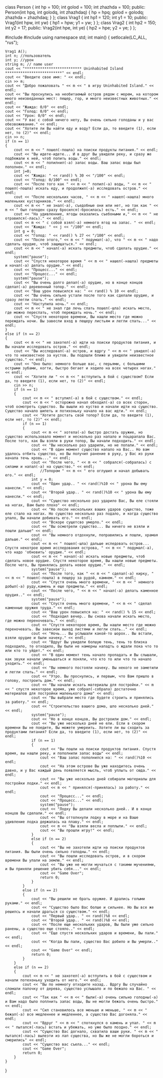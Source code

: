 class Person
{
    int hp = 100;
    int golod = 100;
    int zhazhda = 100;
public:
    Person(int hpq, int golodq, int zhazhdaq)
    {
        hp = hpq;
        golod = golodq;
        zhazhda = zhazhdaq;
    }
};
class Vrag1
{
    int hp1 = 120;
    int y1 = 10;
public:
    Vrag1(int hpw, int yw)
    {
        hp1 = hpw;
        y1 = yw;
    }
};
class Vrag2
{
    int hp2 = 150;
    int y2 = 17;
public:
    Vrag2(int hpe, int ye)
    {
        hp2 = hpe;
        y2 = ye;
    }
};


#include <iostream>
#include <string>
using namespace std;
int main()
{
    setlocale(LC_ALL, "rus");

    Vrag1 A();
    int n; //пользователь
    int y; //урон
    string m; // name user
    cout << "************************** Uninhabited Island **************************" << endl;
    cout << "Введите свое имя: " << endl;
    cin >> m;
    cout << "Добро пожаловать " << m << " в игру Uninhabited Island." << endl;
    cout << "Вы проснулись на необитаемый остров рядом с морем, на котором много неизведанных мест: пещер, гор, и много неизвестных животных." << endl;
    cout << "Жажда: 0/0" << endl;
    cout << "Голод: 0/0" << endl;
    cout << "Урон: 0/0" << endl;
    cout << "У вас с собой ничего нету, Вы очень сильно голоданы и у вас обезвоживание." << endl;
    cout << "Хотите ли Вы найти еду и воду? Если да, то введите (1), если нет, то (2)" << endl;
    cin >> n;
    if (n == 1)
    {
        cout << m << " пошел(-пошла) на поиски продукты питания." << endl;
        cout << "Вы идете-идете... И в друг Вы увидели реку, и сразу же подбежали к ней, чтоб попить воды." << endl;
        cout << m << " попилнил(-а) запас воды. Ваш запас воды был пополнен." << endl;
        int j=0;
        cout << "Жажда: " << rand() % 30 << "/100" << endl;
        cout << "Голод: 0/100" << endl;
        cout << "После того как " << m << " попил(-а) воды, " << m << " пошел(-пошла) искать еду, и продолжил(-а) исследовать остров." << endl;
        cout << "После нескольких часов, " << m << " нашел(-нашла) много маленьких кустарников." << endl;
        cout << m << " не знал(-а), съедобные они или нет, но так как " << m << " был голоден сразу бросился(-бросилась) есть." << endl;
        cout << "На удивленние, ягоды оказались съебоными и," << m << " не отравился(-лась)." << endl;
        cout << m << " с собой взял(-а) немного ягод на запас. " << endl;
        cout << "Жажда: " << j << "/100" << endl;
        int g = 0;
        cout << "Голод: " << rand() % 27 << "/100" << endl;
        cout << "После этого," << m << " подумал(-а), что " << m << " надо сделать орудие, чтоб защищаться." << endl;
        cout << m << " начал(-а) искать предметы, чтоб сделать орудие." << endl;
        system("pause");
        cout << "Спустя некоторое время " << m << " нашел(-нашла) предметы и начал(-а) делать орудие." << endl;
        cout << "Процесс..." << endl;
        cout << "Процесс..." << endl;
        system("pause");
        cout << "Вы очень долго делал(-а) орудие, но в конце концов сделал(-а) деревенный топор." << endl;
        cout << "Ваш урон повысился на: " << rand() % 10 << endl;
        cout << "Вы очень сильно устали после того как сделали орудие, и сразу легли спать." << endl;
        cout << "Наступила ночь." << endl;
        cout << m << " не знал где лечь спать пошел(-шла) искать место, где можно переспать, чтоб переждать ночь." << endl;
        cout << "Спустя некоторое времени, Вы нашли место где можно переждать ночи. Вы завесли вход в пещеру листьям и легли спать..." << endl;
    }
    else if (n == 2)
    {
        cout << m << " не захотел(-а) идти на поиски продуктов питания, и Вы начали исследовать остров." << endl;
        cout << "Вы исследовал(-а) остров, и вдргу " << m << " увидел(-а) что то неизвестное за кустов. Вы подошли ближе и увидели неизвестное существо." << endl;
        cout << "Оно было: немного больше вас, с перьями, с большими острыми зубами, когти, быстро бегает и ходило на всех четырех ногах." << endl;
        cout << "Хотите ли " << m << " встпупить в бой с существом? Если да, то введите (1), если нет, то (2)" << endl;
        cin >> n;
        if (n == 1)
        {
            cout << m << " вступил(-а) в бой с существом." << endl;
            cout << m << " осторожно начал обходил(-а) со всех сторон, чтоб осмотреть существо. Вы вышли из куство и начали идти на существо. Существо начало шипеть и потихоньку начало на вас идти." << endl;
            cout << "Хотите достать свой топор? Если да, то введите (1), если нет, то (2)" << endl;
            if (n == 1)
            {
                cout << m << " хотела(-а) быстро достать оружие, но существо использовало момент и несколько раз напало и поцарапала Вас. После того, как Вы взяли в руки топор, Вы начали подходить." << endl;
                cout << "Вы несколько раз ударили, но не попали." << endl;
                cout << "В один момент существо напало на Вас.. Но вам удалось отбить существо, но Вы получил ранение в руку, у Вас из руки начала течь кровь..." << endl;
                cout << "После чего, " << m << " собрался(-собралась) с силами и напал(-а) на существо." << endl;
                    //Топором " << m << " его оглушил и начал добывать его." << endl;
                int y = 0;
                cout << "Один удар.. " << rand()%10 << " урона Вы ему нанесли." << endl;
                cout << "Второй удар.. " << rand()%10 << " урона Вы ему нанесли." << endl;
                cout << "Существо несколько раз ударило Вас, Вы еле стояли на ногах, Вам было плохо" << endl;
                cout << "Но после нескольких ваших ударов существо, тоже еле стало на ногах. Но существо несколько раз подало, и когда существо упало, Вы начали добивать его." << endl;
                cout << "Вскоре сущетсво умерло." << endl;
                cout << "Вы осмотрели существо... Вы ничего не взяли и пошли дальше" << endl; 
                cout << "Вы немного отдохнули, поправились и пошли, храмая дальше." << endl;
                cout << m << " пошел(-шла) дальше иследовать остров... Спустя некотрое время иcследования острова, " << m << " подумал(-а), что надо 'обновить' орудие." << endl;
                cout << m << " начал(-а) искать новые предметы, чтоб сделать новое орудие. Спустя некоторое время, Вы нашли новые предметы. После чего, Вы принялись делать новое орудие." << endl;
                system("pause");
                cout << "После того, как " << m << " сделал(-а) кирку, " << m << " пошел(-пошла) в пещеру за рудой, камнем." << endl;
                cout << "Спустя очень много времени, " << m << " немного добыл(-а) руду,камень и еще предметы." << endl;
                cout << "После чего, " << m << " начал(-а) делать каменное орудия.." << endl;
                system("pause");
                cout << "Спустя очень много времени, " << m << " сделал каменные оружия труда." << endl;
                cout << "Ваш урон повысился на: " << rand() % 15 << endl;
                cout << "Подходил вечер.. Вы снова начали искать место, где можно переночевать." << endl;
                cout << "Спустя некоторое время, Вы нашли место где можно переночевать. Вы завесиои выход листями и легли спать.." << endl;
                cout << "Ночь... Вы услышали какой-то шорох.. Вы встали, взяли орудие и были начеку." << endl;
                cout << "Вдруг Вы увидели болшую тень, тень то близка подходило, то отходило, Вы были не намерны нападть о ждали пока что то или кто то уйдет." << endl;
                cout << "В один момент тень начало пропадать и Вы слышали, как звуки начали уменьшаться и поняли, что кто то или что то начало уходить." << endl;
                cout << "Вы немного постояли начеку. Вы некого не заметили и легли спать." << endl;
                cout << "Утро. Вы проснулись, и первым, что Вам пришло в голову, построить дом." << endl;
                cout << "Вы начали искать материалы для постройки." << m << " спустя некоторое время, уже собрал(-собрала) достаточно материалов для постройки маленького дома" << endl;
                cout << "Вы выбрали место где будете строить и принялись за работу." << endl;
                cout << "Строительство вашего дома, шло несколько дней." << endl;
                system("pause");
                cout << "Но в конце концов, Вы достроили дом." << endl;
                cout << "Вы уже несколько дней не ели. Если в скором времени Вы не поедите, Вы можете умереить. Хотите ли вы сходить за продуктами питания? Если да, то введите (1), если нет, то (2)" << endl;
                if (n == 1)
                {
                    cout << "Вы пошли на поиски продуктов питания. Спустя время, вы нашли реку, и пополнили запас воды" << endl;
                    cout << "Ваш запас пополнился на: " << rand()%10 <<  endl;
                    cout << "На этом острове Вы уже находитесь очень давно, и у Вас каждый день появляется мысль, чтоб уплыть от сюда." << endl;
                    cout << "Вы уже несколько дней собирали материалы для постройки лодки." << endl;
                    cout << m << " принялся(-принялась) за работу." << endl;
                    cout << "Процесс..." << endl;
                    cout << "Процесс..." << endl;
                    system("pause");
                    cout << "Лодку Вы делали несколько дней.. И в конце концов Вы сделали." << endl;
                    cout << "Вы оттолкнули лодку в море и на Ваше удивление лодка держалась на плаву." << endl;
                    cout << m << "Вы взяли весла и поплыли." << endl;
                    cout << "Вы прошли игру!" << endl;
                }
                else if (n == 2)
                {
                    cout << "Вы не захотели идти на поиски продуктов питания. Вы были очень сильно голодны." << endl;
                    cout << "Вы пошли исследовать остров, и в скором времени Вы упали на землю." << endl;
                    cout << "Вы уже не могли мучаться с такими мучениями, и Вы приняли решение убить себя..." << endl;
                    cout << "Game Over";
                    return 0;
                }
            }
            else if (n == 2)
            {
                cout << "Вы решили не брать оружие. И дрались голыми руками." << endl;
                cout << "Существо было Вас болше и сильнее. Но Вы все же решилсь и начали драться со существом." << endl;
                cout << "Первый удар.. " << rand()%8 << endl;
                cout << "Второй удар.. " << rand()%8 << endl;
                cout << "После еще нескольких ударов, Вы были уже сильно ранены, а существо еще стояло.." << endl;
                cout << "Еще спустя нескольких ударов и времени, Вы пали." << endl;
                cout << "Когда Вы пали, существо Вас добило и Вы умерли.." << endl;
                cout << "Game Over" << endl;
                return 0;
            }
        }
        else if (n == 2)
        {
            cout << m << " не захотел(-а) встпупить в бой с существом и начали потехоньку уходить от него." << endl;
            cout << "Вы по немногу отходите назад.. Вдргу Вы случайно сломали палочку от дерева, существо услышало и по бежало на Вас. " << endl;
            cout << "Так как " << m << " были(-a) очень сильно голодны(-a) и Вам надо было поплнить запас воды, Вы не могли бежать очень быстро." << endl;
            cout << "Сил становилось все меньше и меньше, " << m << " бежал(-а) все медленнее и медленнее, а существо Вас догоняла." << endl;
            cout << "Вдруг " << m << " споткнулся о камень и упал. " << m << " пытался(-лась) встать и убежать, но уже было поздно." << endl;
            cout << "Существо Вас догнало, схватила ваши руки. " << m << " пытался(-лась) вылезти из лап существа, но Вы же не могли бороться и смерились" << endl;
            cout << "Существо вас съела..." << endl;
            cout << "Game Over";
            return 0;
        }
    }
}

